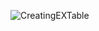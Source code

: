 ![CreatingEXTable](https://github.com/user-attachments/assets/3a08a86f-76cb-48cc-b8de-74d038e49392)
